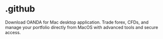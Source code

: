 # .github
Download OANDA for Mac desktop application. Trade forex, CFDs, and manage your portfolio directly from MacOS with advanced tools and secure access.
